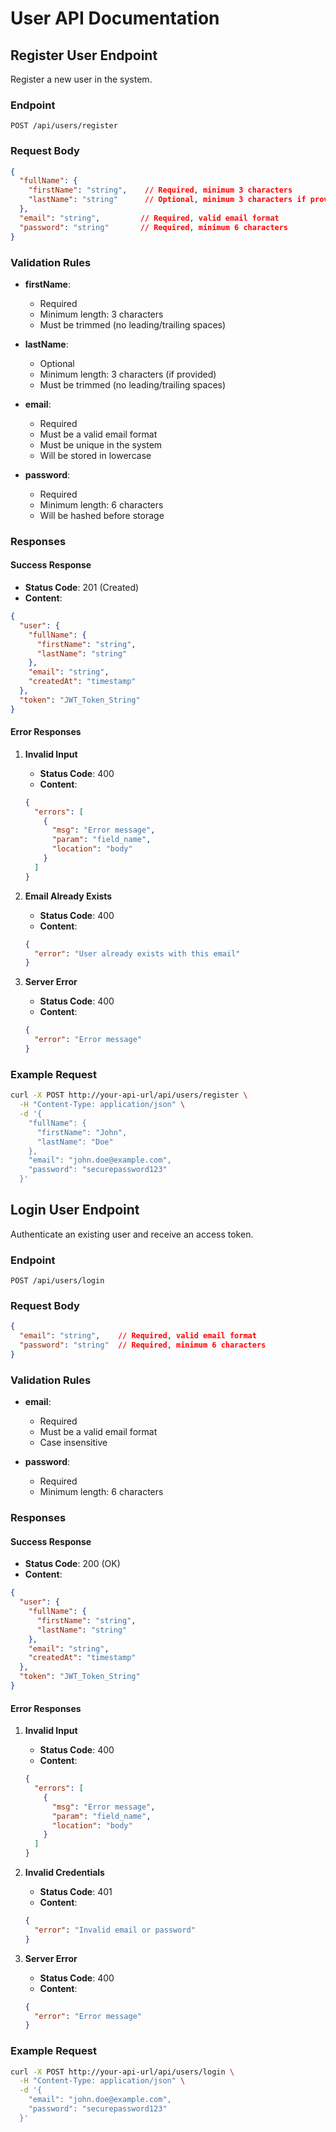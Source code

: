 # User API Documentation

## Register User Endpoint

Register a new user in the system.

### Endpoint

```
POST /api/users/register
```

### Request Body

```json
{
  "fullName": {
    "firstName": "string",    // Required, minimum 3 characters
    "lastName": "string"      // Optional, minimum 3 characters if provided
  },
  "email": "string",         // Required, valid email format
  "password": "string"       // Required, minimum 6 characters
}
```

### Validation Rules

- **firstName**: 
  - Required
  - Minimum length: 3 characters
  - Must be trimmed (no leading/trailing spaces)

- **lastName**:
  - Optional
  - Minimum length: 3 characters (if provided)
  - Must be trimmed (no leading/trailing spaces)

- **email**:
  - Required
  - Must be a valid email format
  - Must be unique in the system
  - Will be stored in lowercase

- **password**:
  - Required
  - Minimum length: 6 characters
  - Will be hashed before storage

### Responses

#### Success Response

- **Status Code**: 201 (Created)
- **Content**:
```json
{
  "user": {
    "fullName": {
      "firstName": "string",
      "lastName": "string"
    },
    "email": "string",
    "createdAt": "timestamp"
  },
  "token": "JWT_Token_String"
}
```

#### Error Responses

1. **Invalid Input**
   - **Status Code**: 400
   - **Content**:
   ```json
   {
     "errors": [
       {
         "msg": "Error message",
         "param": "field_name",
         "location": "body"
       }
     ]
   }
   ```

2. **Email Already Exists**
   - **Status Code**: 400
   - **Content**:
   ```json
   {
     "error": "User already exists with this email"
   }
   ```

3. **Server Error**
   - **Status Code**: 400
   - **Content**:
   ```json
   {
     "error": "Error message"
   }
   ```

### Example Request

```bash
curl -X POST http://your-api-url/api/users/register \
  -H "Content-Type: application/json" \
  -d '{
    "fullName": {
      "firstName": "John",
      "lastName": "Doe"
    },
    "email": "john.doe@example.com",
    "password": "securepassword123"
  }'
```

## Login User Endpoint

Authenticate an existing user and receive an access token.

### Endpoint

```
POST /api/users/login
```

### Request Body

```json
{
  "email": "string",    // Required, valid email format
  "password": "string"  // Required, minimum 6 characters
}
```

### Validation Rules

- **email**:
  - Required
  - Must be a valid email format
  - Case insensitive

- **password**:
  - Required
  - Minimum length: 6 characters

### Responses

#### Success Response

- **Status Code**: 200 (OK)
- **Content**:
```json
{
  "user": {
    "fullName": {
      "firstName": "string",
      "lastName": "string"
    },
    "email": "string",
    "createdAt": "timestamp"
  },
  "token": "JWT_Token_String"
}
```

#### Error Responses

1. **Invalid Input**
   - **Status Code**: 400
   - **Content**:
   ```json
   {
     "errors": [
       {
         "msg": "Error message",
         "param": "field_name",
         "location": "body"
       }
     ]
   }
   ```

2. **Invalid Credentials**
   - **Status Code**: 401
   - **Content**:
   ```json
   {
     "error": "Invalid email or password"
   }
   ```

3. **Server Error**
   - **Status Code**: 400
   - **Content**:
   ```json
   {
     "error": "Error message"
   }
   ```

### Example Request

```bash
curl -X POST http://your-api-url/api/users/login \
  -H "Content-Type: application/json" \
  -d '{
    "email": "john.doe@example.com",
    "password": "securepassword123"
  }'
``` 